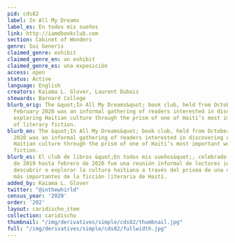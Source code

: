 ```yaml
---
pid: cds82
label: In All My Dreams
label_es: En todos mis sueños
link: http://iamdbookclub.com
section: Cabinet of Wonders
genre: Sui Generis
claimed_genre: exhibit
claimed_genre_en: an exhibit
claimed_genre_es: una exposición
access: open
status: Active
language: English
creators: Kaiama L. Glover, Laurent Dubois
stewards: Barnard College
blurb_orig: The &quot;In All My Dreams&quot; book club, held from October 2019 to
  February 2020 was an informal gathering of readers interested in discovering or
  exploring Haitian culture through the prism of one of Haiti’s most important works
  of literary fiction.
blurb_en: The &quot;In All My Dreams&quot; book club, held from October 2019 to February
  2020 was an informal gathering of readers interested in discovering or exploring
  Haitian culture through the prism of one of Haiti’s most important works of literary
  fiction.
blurb_es: El club de libros &quot;En todos mis sueños&quot;, celebrado de octubre
  de 2019 hasta febrero de 2020 fue una reunión informal de lectores interesados ​​en
  descubrir o explorar la cultura haitiana a través del prisma de una de las obras
  más importantes de la ficción literaria de Haití.
added_by: Kaiama L. Glover
twitter: "@inthewhirld"
census_year: '2020'
order: '202'
layout: caridischo_item
collection: caridischo
thumbnail: "/img/derivatives/simple/cds82/thumbnail.jpg"
full: "/img/derivatives/simple/cds82/fullwidth.jpg"
---
```

